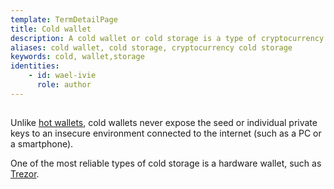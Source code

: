 ```yaml
---
template: TermDetailPage
title: Cold wallet
description: A cold wallet or cold storage is a type of cryptocurrency wallet aiming for maximum security.
aliases: cold wallet, cold storage, cryptocurrency cold storage
keywords: cold, wallet,storage
identities: 
    - id: wael-ivie
      role: author
---
```

##

Unlike [hot wallets](/en/terms/hot-wallets.md), cold wallets never expose the seed or individual private keys to an insecure environment connected to the internet (such as a PC or a smartphone).

One of the most reliable types of cold storage is a hardware wallet, such as [Trezor](/en/terms/trezor-device.md).